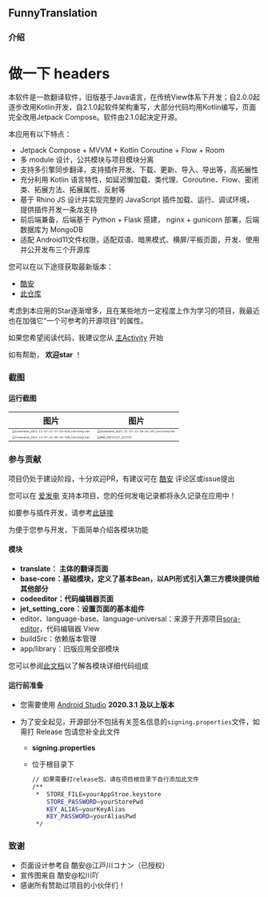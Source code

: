 ## FunnyTranslation

### 介绍

# 做一下 headers

本软件是一款翻译软件，旧版基于Java语言，在传统View体系下开发；自2.0.0起逐步改用Kotlin开发，自2.1.0起软件架构重写，大部分代码均用Kotlin编写，页面完全改用Jetpack Compose。软件由2.1.0起决定开源。

本应用有以下特点：

-  Jetpack Compose + MVVM + Kotlin Coroutine + Flow + Room 
- 多 module 设计，公共模块与项目模块分离
- 支持多引擎同步翻译，支持插件开发、下载、更新、导入、导出等，高拓展性
- 充分利用 Kotlin 语言特性，如延迟懒加载、类代理、Coroutine、Flow、密闭类、拓展方法、拓展属性、反射等 
- 基于 Rhino JS 设计并实现完整的 JavaScript 插件加载、运行、调试环境，提供插件开发一条龙支持 
- 前后端兼备，后端基于 Python + Flask 搭建， nginx + gunicorn 部署，后端数据库为 MongoDB
- 适配 Android11文件权限，适配双语、暗黑模式、横屏/平板页面，开发、使用并公开发布三个开源库

您可以在以下途径获取最新版本：
- [酷安](https://www.coolapk.com/apk/com.funny.translation)
- [此仓库](/translate/release/translate-release.apk)

考虑到本应用的Star逐渐增多，且在某些地方一定程度上作为学习的项目，我最近也在加强它“一个可参考的开源项目”的属性。  

如果您希望阅读代码，我建议您从 [主Activity](translate/src/main/java/com/funny/translation/translate/TransActivity.kt) 开始

如有帮助， **欢迎star** ！

### 截图

#### 运行截图

| 图片                                                         | 图片                                                         |
| ------------------------------------------------------------ | ------------------------------------------------------------ |
| <img src="https://gitee.com/funnysaltyfish/blog-drawing-bed/raw/master/img/202203231110130.png" alt="Screenshot_2021-11-07-22-37-33-814_com.funny.tran" style="zoom:33%;" /> | <img src="https://gitee.com/funnysaltyfish/blog-drawing-bed/raw/master/img/202203231110131.png" alt="Screenshot_2021-11-07-22-39-18-201_com.funny.tran" style="zoom:33%;" /> |
| <img src="https://gitee.com/funnysaltyfish/blog-drawing-bed/raw/master/img/202203231110132.png" alt="Screenshot_2021-11-07-22-40-16-339_com.funny.tran" style="zoom:33%;" /> | <img src="https://gitee.com/funnysaltyfish/blog-drawing-bed/raw/master/img/202203231110129.png" alt="IMG_20211107_223720" style="zoom:33%;" /> |


### 参与贡献

项目仍处于建设阶段，十分欢迎PR，有建议可在 [酷安](https://www.coolapk.com/apk/com.funny.translation) 评论区或issue提出  

您可以在 [爱发电](https://afdian.net/@funnysaltyfish?tab=home) 支持本项目，您的任何发电记录都将永久记录在应用中！

如要参与插件开发，请参考[此链接](https://www.yuque.com/funnysaltyfish/vzmuud/)

为便于您参与开发，下面简单介绍各模块功能

#### 模块

- **translate： 主体的翻译页面**
- **base-core：基础模块，定义了基本Bean，以API形式引入第三方模块提供给其他部分**
- **codeeditor：代码编辑器页面**
- **jet_setting_core：设置页面的基本组件**
- editor、language-base、language-universal：来源于开源项目[sora-editor](https://github.com/Rosemoe/sora-editor)，代码编辑器 View
- buildSrc：依赖版本管理
- app/library：旧版应用全部模块

您可以参阅[此文档](detail_introduction.md)以了解各模块详细代码组成


#### 运行前准备

- 您需要使用 [Android Studio](https://developer.android.google.cn/studio/)  **2020.3.1 及以上版本**

- 为了安全起见，开源部分不包括有关签名信息的`signing.properties`文件，如需打 Release 包请您补全此文件

  - **signing.properties**

  - 位于根目录下

    ```bash
    // 如果需要打release包，请在项目根目录下自行添加此文件
    /**
     *  STORE_FILE=yourAppStroe.keystore
        STORE_PASSWORD=yourStorePwd
        KEY_ALIAS=yourKeyAlias
        KEY_PASSWORD=yourAliasPwd
     */
    ```
  
    

### 致谢

- 页面设计参考自 酷安@江戸川コナン（已授权）
- 宣传图来自 酷安@松川吖
- 感谢所有赞助过项目的小伙伴们！